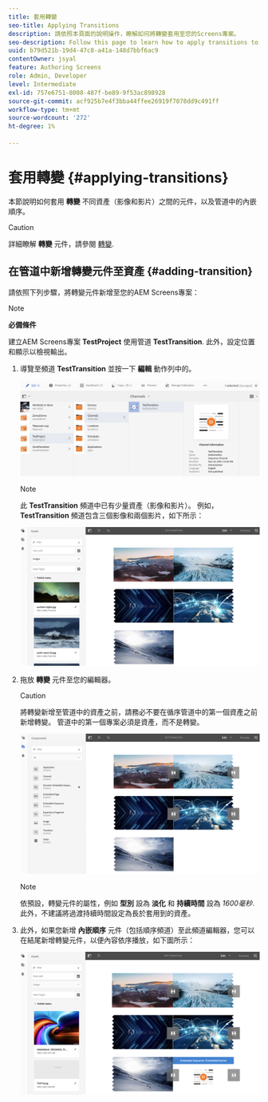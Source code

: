 ```yaml
---
title: 套用轉變
seo-title: Applying Transitions
description: 請依照本頁面的說明操作，瞭解如何將轉變套用至您的Screens專案。
seo-description: Follow this page to learn how to apply transitions to your Screens projects.
uuid: b79d521b-19d4-47c8-a41a-148d7bbf6ac9
contentOwner: jsyal
feature: Authoring Screens
role: Admin, Developer
level: Intermediate
exl-id: 757e6751-8008-487f-be89-9f53ac898928
source-git-commit: acf925b7e4f3bba44ffee26919f7078dd9c491ff
workflow-type: tm+mt
source-wordcount: '272'
ht-degree: 1%

---
```


# 套用轉變 {#applying-transitions}

本節說明如何套用 **轉變** 不同資產（影像和影片）之間的元件，以及管道中的內嵌順序。


>[!CAUTION]
>
>詳細瞭解 **轉變** 元件，請參閱 [轉變](adding-components-to-a-channel.md#transition).

## 在管道中新增轉變元件至資產 {#adding-transition}

請依照下列步驟，將轉變元件新增至您的AEM Screens專案：

>[!NOTE]
>
>**必備條件**
>
>建立AEM Screens專案 **TestProject** 使用管道 **TestTransition**. 此外，設定位置和顯示以檢視輸出。

1. 導覽至頻道 **TestTransition** 並按一下 **編輯** 動作列中的。

   ![image1](assets/transitions1.png)

   >[!NOTE]
   >
   >此 **TestTransition** 頻道中已有少量資產（影像和影片）。 例如， **TestTransition** 頻道包含三個影像和兩個影片，如下所示：

   ![image2](assets/transitions2.png)


1. 拖放 **轉變** 元件至您的編輯器。
   >[!CAUTION]
   >
   >將轉變新增至管道中的資產之前，請務必不要在循序管道中的第一個資產之前新增轉變。 管道中的第一個專案必須是資產，而不是轉變。

   ![image3](assets/transitions3.png)

   >[!NOTE]
   >
   >依預設，轉變元件的屬性，例如 **型別** 設為 **淡化** 和 **持續時間** 設為 *1600毫秒*.  此外，不建議將過渡持續時間設定為長於套用到的資產。

1. 此外，如果您新增 **內嵌順序** 元件（包括順序頻道）至此頻道編輯器，您可以在結尾新增轉變元件，以便內容依序播放，如下圖所示：

   ![image3](assets/transitions5.png)
